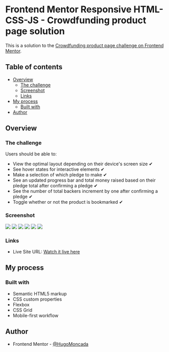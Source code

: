 # Frontend Mentor Responsive HTML-CSS-JS - Crowdfunding product page solution

This is a solution to the [Crowdfunding product page challenge on Frontend Mentor](https://www.frontendmentor.io/challenges/crowdfunding-product-page-7uvcZe7ZR). 

## Table of contents

- [Overview](#overview)
  - [The challenge](#the-challenge)
  - [Screenshot](#screenshot)
  - [Links](#links)
- [My process](#my-process)
  - [Built with](#built-with)
- [Author](#author)


## Overview

### The challenge

Users should be able to:

- View the optimal layout depending on their device's screen size ✔
- See hover states for interactive elements ✔
- Make a selection of which pledge to make ✔
- See an updated progress bar and total money raised based on their pledge total after confirming a pledge ✔
- See the number of total backers increment by one after confirming a pledge ✔
- Toggle whether or not the product is bookmarked ✔

### Screenshot

![](./screenshoots/Mobile.png)
![](./screenshoots/Mobile-Menu.png)
![](./screenshoots/Mobile-sucess.png)
![](./screenshoots/Modal-Mobile.png)
![](./screenshoots/Desktop.png)
![](./screenshoots/Modal-Desktop.png)


### Links

- Live Site URL: [Watch it live here](https://crowdfunding-product-page-solution.vercel.app/)

## My process

### Built with

- Semantic HTML5 markup
- CSS custom properties
- Flexbox
- CSS Grid
- Mobile-first workflow


## Author
- Frontend Mentor - [@HugoMoncada](https://www.frontendmentor.io/profile/HugoMoncada)

